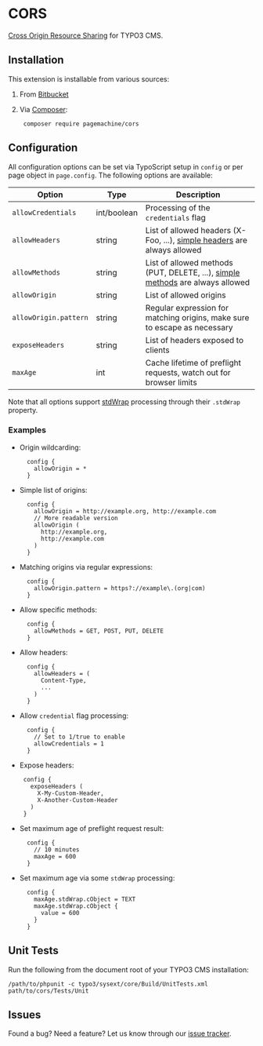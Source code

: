 # CORS

[Cross Origin Resource Sharing](https://developer.mozilla.org/en-US/docs/Web/HTTP/Access_control_CORS) for TYPO3 CMS.

## Installation

This extension is installable from various sources:

1. From [Bitbucket](https://bitbucket.org/pagemachineag/cors/downloads)
2. Via [Composer](https://packagist.org/packages/pagemachine/cors):
        
        composer require pagemachine/cors

## Configuration

All configuration options can be set via TypoScript setup in `config` or per page object in `page.config`. The following options are available:

| Option | Type | Description |
|-|-|-|
| `allowCredentials` | int/boolean | Processing of the `credentials` flag |
| `allowHeaders` | string |  List of allowed headers (X-Foo, ...), [simple headers](http://www.w3.org/TR/2014/REC-cors-20140116/#simple-header) are always allowed |
| `allowMethods` | string |  List of allowed methods (PUT, DELETE, ...), [simple methods](http://www.w3.org/TR/2014/REC-cors-20140116/#simple-method) are always allowed |
| `allowOrigin` | string |  List of allowed origins |
| `allowOrigin.pattern` | string |  Regular expression for matching origins, make sure to escape as necessary |
| `exposeHeaders` | string |  List of headers exposed to clients |
| `maxAge` | int |  Cache lifetime of preflight requests, watch out for browser limits |

Note that all options support [stdWrap](http://docs.typo3.org/typo3cms/TyposcriptReference/Functions/Stdwrap/Index.html) processing through their `.stdWrap` property.

### Examples

* Origin wildcarding:

        config {
          allowOrigin = *
        }

* Simple list of origins:

        config {
          allowOrigin = http://example.org, http://example.com
          // More readable version
          allowOrigin (
            http://example.org,
            http://example.com
          )
        }

* Matching origins via regular expressions:

        config {
          allowOrigin.pattern = https?://example\.(org|com)
        }

* Allow specific methods:

        config {
          allowMethods = GET, POST, PUT, DELETE
        }

* Allow headers:

        config {
          allowHeaders = (
            Content-Type,
            ...
          )
        }

* Allow `credential` flag processing:

        config {
          // Set to 1/true to enable
          allowCredentials = 1
        }

*  Expose headers:

        config {
          exposeHeaders (
            X-My-Custom-Header,
            X-Another-Custom-Header
          )
        }

* Set maximum age of preflight request result:

        config {
          // 10 minutes
          maxAge = 600
        }

* Set maximum age via some `stdWrap` processing:

        config {
          maxAge.stdWrap.cObject = TEXT
          maxAge.stdWrap.cObject {
            value = 600
          }
        }

## Unit Tests

Run the following from the document root of your TYPO3 CMS installation:

    /path/to/phpunit -c typo3/sysext/core/Build/UnitTests.xml path/to/cors/Tests/Unit

## Issues

Found a bug? Need a feature? Let us know through our [issue tracker](https://bitbucket.org/pagemachineag/cors/issues).
